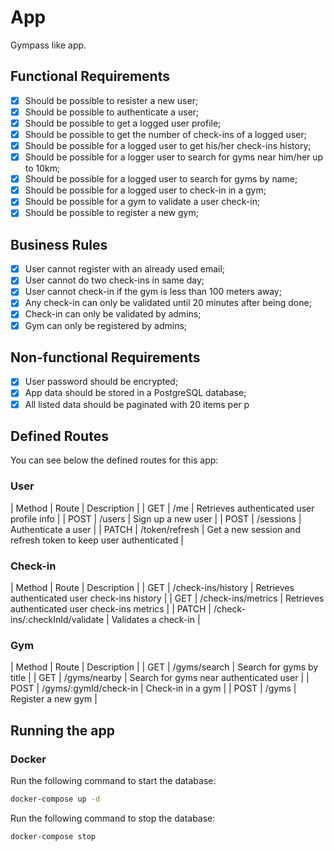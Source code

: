 # App

Gympass like app.

## Functional Requirements

- [x] Should be possible to resister a new user;
- [x] Should be possible to authenticate a user;
- [x] Should be possible to get a logged user profile;
- [x] Should be possible to get the number of check-ins of a logged user;
- [x] Should be possible for a logged user to get his/her check-ins history;
- [x] Should be possible for a logger user to search for gyms near him/her up to 10km;
- [x] Should be possible for a logged user to search for gyms by name;
- [x] Should be possible for a logged user to check-in in a gym;
- [x] Should be possible for a gym to validate a user check-in;
- [x] Should be possible to register a new gym;

## Business Rules

- [x] User cannot register with an already used email;
- [x] User cannot do two check-ins in same day;
- [x] User cannot check-in if the gym is less than 100 meters away;
- [x] Any check-in can only be validated until 20 minutes after being done;
- [x] Check-in can only be validated by admins;
- [x] Gym can only be registered by admins;

## Non-functional Requirements

- [x] User password should be encrypted;
- [x] App data should be stored in a PostgreSQL database;
- [x] All listed data should be paginated with 20 items per p

## Defined Routes

You can see below the defined routes for this app:

### User

| Method | Route | Description |
| GET | /me | Retrieves authenticated user profile info |
| POST | /users | Sign up a new user |
| POST | /sessions | Authenticate a user |
| PATCH | /token/refresh | Get a new session and refresh token to keep user authenticated |

### Check-in

| Method | Route | Description |
| GET | /check-ins/history | Retrieves authenticated user check-ins history |
| GET | /check-ins/metrics | Retrieves authenticated user check-ins metrics |
| PATCH | /check-ins/:checkInId/validate | Validates a check-in |

### Gym

| Method | Route | Description |
| GET | /gyms/search | Search for gyms by title |
| GET | /gyms/nearby | Search for gyms near authenticated user |
| POST | /gyms/:gymId/check-in | Check-in in a gym |
| POST | /gyms | Register a new gym |

## Running the app

### Docker

Run the following command to start the database:

```bash
docker-compose up -d
```

Run the following command to stop the database:

```bash
docker-compose stop
```
